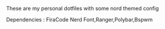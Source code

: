 These are my personal dotfiles with some nord themed config


Dependencies : FiraCode Nerd Font,Ranger,Polybar,Bspwm
